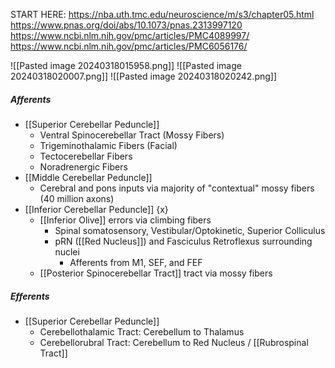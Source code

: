 START HERE: https://nba.uth.tmc.edu/neuroscience/m/s3/chapter05.html 
https://www.pnas.org/doi/abs/10.1073/pnas.2313997120
https://www.ncbi.nlm.nih.gov/pmc/articles/PMC4089997/ 
https://www.ncbi.nlm.nih.gov/pmc/articles/PMC6056176/

![[Pasted image 20240318015958.png]]
![[Pasted image 20240318020007.png]]
![[Pasted image 20240318020242.png]]
##### Afferents
- [[Superior Cerebellar Peduncle]]
	- Ventral Spinocerebellar Tract (Mossy Fibers)
	- Trigeminothalamic Fibers (Facial)
	- Tectocerebellar Fibers
	- Noradrenergic Fibers
- [[Middle Cerebellar Peduncle]]
	- Cerebral and pons inputs via majority of "contextual" mossy fibers (40 million axons)
- [[Inferior Cerebellar Peduncle]] {x}
	- [[Inferior Olive]] errors via climbing fibers
		- Spinal somatosensory, Vestibular/Optokinetic, Superior Colliculus
		- pRN ([[Red Nucleus]]) and Fasciculus Retroflexus surrounding nuclei
			- Afferents from M1, SEF, and FEF
	- [[Posterior Spinocerebellar Tract]] tract via mossy fibers

##### Efferents
- [[Superior Cerebellar Peduncle]]
	- Cerebellothalamic Tract: Cerebellum to Thalamus
	- Cerebellorubral Tract: Cerebellum to Red Nucleus / [[Rubrospinal Tract]]